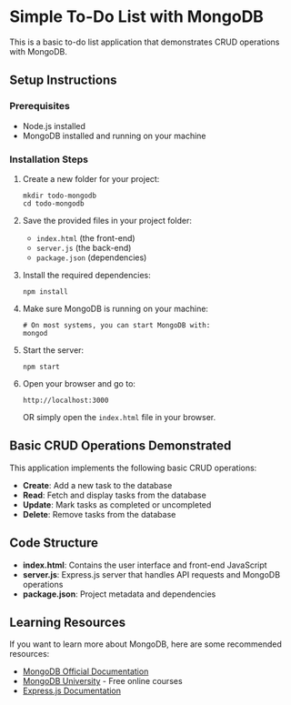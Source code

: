 # Simple To-Do List with MongoDB

This is a basic to-do list application that demonstrates CRUD operations with MongoDB.

## Setup Instructions

### Prerequisites
- Node.js installed
- MongoDB installed and running on your machine

### Installation Steps

1. Create a new folder for your project:
   ```
   mkdir todo-mongodb
   cd todo-mongodb
   ```

2. Save the provided files in your project folder:
   - `index.html` (the front-end)
   - `server.js` (the back-end)
   - `package.json` (dependencies)

3. Install the required dependencies:
   ```
   npm install
   ```

4. Make sure MongoDB is running on your machine:
   ```
   # On most systems, you can start MongoDB with:
   mongod
   ```

5. Start the server:
   ```
   npm start
   ```

6. Open your browser and go to:
   ```
   http://localhost:3000
   ```
   
   OR simply open the `index.html` file in your browser.

## Basic CRUD Operations Demonstrated

This application implements the following basic CRUD operations:

- **Create**: Add a new task to the database
- **Read**: Fetch and display tasks from the database
- **Update**: Mark tasks as completed or uncompleted
- **Delete**: Remove tasks from the database

## Code Structure

- **index.html**: Contains the user interface and front-end JavaScript
- **server.js**: Express.js server that handles API requests and MongoDB operations
- **package.json**: Project metadata and dependencies

## Learning Resources

If you want to learn more about MongoDB, here are some recommended resources:

- [MongoDB Official Documentation](https://docs.mongodb.com/)
- [MongoDB University](https://university.mongodb.com/) - Free online courses
- [Express.js Documentation](https://expressjs.com/)
